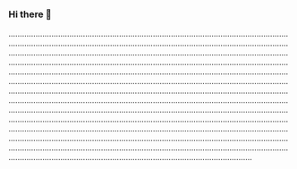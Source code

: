 ### Hi there 👋

........................................................................................................................................................................................................................................................................................................................................................................................................................................................................................................................................................................................................................................................................................................................................................................................................................................................................................................................................................................................................................................................................................................................................................................................................................................................................................................................................................................................................................................................................................................................................................................................................................................................................................................................................................................................